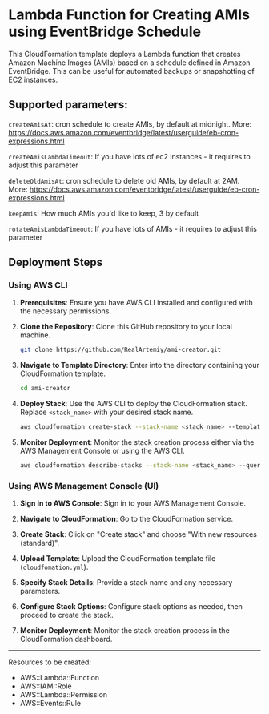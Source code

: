 # Lambda Function for Creating AMIs using EventBridge Schedule

This CloudFormation template deploys a Lambda function that creates Amazon Machine Images (AMIs) based on a schedule defined in Amazon EventBridge. This can be useful for automated backups or snapshotting of EC2 instances.

## Supported parameters:
`createAmisAt`: cron schedule to create AMIs, by default at midnight. More: https://docs.aws.amazon.com/eventbridge/latest/userguide/eb-cron-expressions.html

`createAmisLambdaTimeout`: If you have lots of ec2 instances - it requires to adjust this parameter

`deleteOldAmisAt`: cron schedule to delete old AMIs, by default at 2AM. More: https://docs.aws.amazon.com/eventbridge/latest/userguide/eb-cron-expressions.html

`keepAmis`: How much AMIs you'd like to keep, 3 by default

`rotateAmisLambdaTimeout`: If you have lots of AMIs - it requires to adjust this parameter

## Deployment Steps

### Using AWS CLI

1. **Prerequisites**: Ensure you have AWS CLI installed and configured with the necessary permissions.

2. **Clone the Repository**: Clone this GitHub repository to your local machine.

   ```bash
   git clone https://github.com/RealArtemiy/ami-creator.git
   ```

3. **Navigate to Template Directory**: Enter into the directory containing your CloudFormation template.

   ```bash
   cd ami-creator
   ```

4. **Deploy Stack**: Use the AWS CLI to deploy the CloudFormation stack. Replace `<stack_name>` with your desired stack name.

   ```bash
   aws cloudformation create-stack --stack-name <stack_name> --template-body file://cloudformation.yml --capabilities CAPABILITY_IAM
   ```

5. **Monitor Deployment**: Monitor the stack creation process either via the AWS Management Console or using the AWS CLI.

   ```bash
   aws cloudformation describe-stacks --stack-name <stack_name> --query "Stacks[0].StackStatus"
   ```

### Using AWS Management Console (UI)

1. **Sign in to AWS Console**: Sign in to your AWS Management Console.

2. **Navigate to CloudFormation**: Go to the CloudFormation service.

3. **Create Stack**: Click on "Create stack" and choose "With new resources (standard)".

4. **Upload Template**: Upload the CloudFormation template file (`cloudfomation.yml`).

5. **Specify Stack Details**: Provide a stack name and any necessary parameters.

6. **Configure Stack Options**: Configure stack options as needed, then proceed to create the stack.

7. **Monitor Deployment**: Monitor the stack creation process in the CloudFormation dashboard.

---

Resources to be created:
- AWS::Lambda::Function
- AWS::IAM::Role	
- AWS::Lambda::Permission	
- AWS::Events::Rule